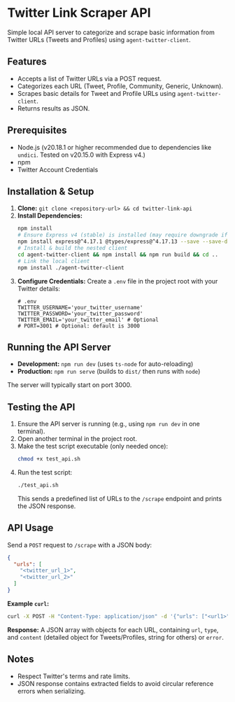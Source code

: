 # Twitter Link Scraper API

Simple local API server to categorize and scrape basic information from Twitter URLs (Tweets and Profiles) using `agent-twitter-client`.

## Features

*   Accepts a list of Twitter URLs via a POST request.
*   Categorizes each URL (Tweet, Profile, Community, Generic, Unknown).
*   Scrapes basic details for Tweet and Profile URLs using `agent-twitter-client`.
*   Returns results as JSON.

## Prerequisites

*   Node.js (v20.18.1 or higher recommended due to dependencies like `undici`. Tested on v20.15.0 with Express v4.)
*   npm
*   Twitter Account Credentials

## Installation & Setup

1.  **Clone:** `git clone <repository-url> && cd twitter-link-api`
2.  **Install Dependencies:** 
    ```bash
    npm install
    # Ensure Express v4 (stable) is installed (may require downgrade if v5 was installed)
    npm install express@^4.17.1 @types/express@^4.17.13 --save --save-dev
    # Install & build the nested client
    cd agent-twitter-client && npm install && npm run build && cd ..
    # Link the local client
    npm install ./agent-twitter-client 
    ```
3.  **Configure Credentials:** Create a `.env` file in the project root with your Twitter details:
    ```dotenv
    # .env
    TWITTER_USERNAME='your_twitter_username'
    TWITTER_PASSWORD='your_twitter_password'
    TWITTER_EMAIL='your_twitter_email' # Optional
    # PORT=3001 # Optional: default is 3000
    ```

## Running the API Server

*   **Development:** `npm run dev` (uses `ts-node` for auto-reloading)
*   **Production:** `npm run serve` (builds to `dist/` then runs with `node`)

The server will typically start on port 3000.

## Testing the API

1.  Ensure the API server is running (e.g., using `npm run dev` in one terminal).
2.  Open another terminal in the project root.
3.  Make the test script executable (only needed once):
    ```bash
    chmod +x test_api.sh
    ```
4.  Run the test script:
    ```bash
    ./test_api.sh
    ```
    This sends a predefined list of URLs to the `/scrape` endpoint and prints the JSON response.

## API Usage

Send a `POST` request to `/scrape` with a JSON body:

```json
{
  "urls": [
    "<twitter_url_1>",
    "<twitter_url_2>"
  ]
}
```

**Example `curl`:**
```bash
curl -X POST -H "Content-Type: application/json" -d '{"urls": ["<url1>"]}' http://localhost:3000/scrape
```

**Response:** A JSON array with objects for each URL, containing `url`, `type`, and `content` (detailed object for Tweets/Profiles, string for others) or `error`.

## Notes

*   Respect Twitter's terms and rate limits.
*   JSON response contains extracted fields to avoid circular reference errors when serializing.